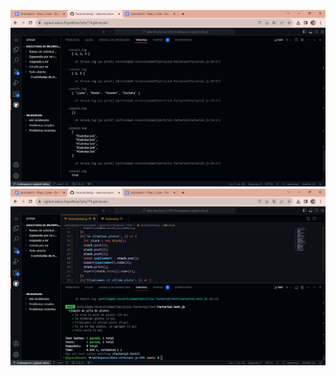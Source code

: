 ![Alt text](../Ejercicio4-pila-de-platos/Pila-de-platos.png)
![Alt text](../Ejercicio4-pila-de-platos/Pila-de-platos2.png)